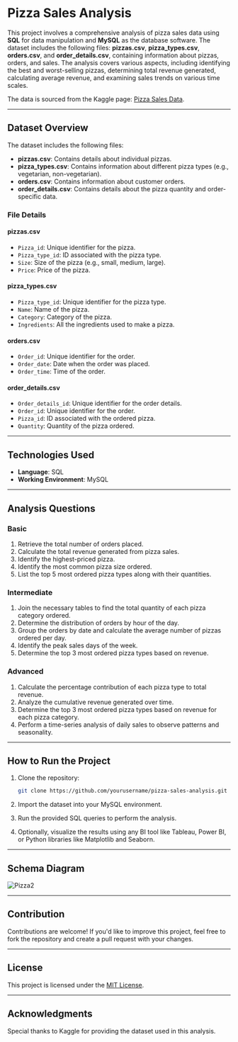 # Pizza Sales Analysis

This project involves a comprehensive analysis of pizza sales data using **SQL** for data manipulation and **MySQL** as the database software. The dataset includes the following files: **pizzas.csv**, **pizza_types.csv**, **orders.csv**, and **order_details.csv**, containing information about pizzas, orders, and sales. The analysis covers various aspects, including identifying the best and worst-selling pizzas, determining total revenue generated, calculating average revenue, and examining sales trends on various time scales.

The data is sourced from the Kaggle page: [Pizza Sales Data](https://www.kaggle.com/datasets/kamrulislamanik1998/pizza-sales-data).

---

## Dataset Overview

The dataset includes the following files:

- **pizzas.csv**: Contains details about individual pizzas.
- **pizza_types.csv**: Contains information about different pizza types (e.g., vegetarian, non-vegetarian).
- **orders.csv**: Contains information about customer orders.
- **order_details.csv**: Contains details about the pizza quantity and order-specific data.

### File Details

#### pizzas.csv
- `Pizza_id`: Unique identifier for the pizza.
- `Pizza_type_id`: ID associated with the pizza type.
- `Size`: Size of the pizza (e.g., small, medium, large).
- `Price`: Price of the pizza.

#### pizza_types.csv
- `Pizza_type_id`: Unique identifier for the pizza type.
- `Name`: Name of the pizza.
- `Category`: Category of the pizza.
- `Ingredients`: All the ingredients used to make a pizza.

#### orders.csv
- `Order_id`: Unique identifier for the order.
- `Order_date`: Date when the order was placed.
- `Order_time`: Time of the order.

#### order_details.csv
- `Order_details_id`: Unique identifier for the order details.
- `Order_id`: Unique identifier for the order.
- `Pizza_id`: ID associated with the ordered pizza.
- `Quantity`: Quantity of the pizza ordered.

---

## Technologies Used

- **Language**: SQL
- **Working Environment**: MySQL

---

## Analysis Questions

### Basic

1. Retrieve the total number of orders placed.
2. Calculate the total revenue generated from pizza sales.
3. Identify the highest-priced pizza.
4. Identify the most common pizza size ordered.
5. List the top 5 most ordered pizza types along with their quantities.

### Intermediate

1. Join the necessary tables to find the total quantity of each pizza category ordered.
2. Determine the distribution of orders by hour of the day.
3. Group the orders by date and calculate the average number of pizzas ordered per day.
4. Identify the peak sales days of the week.
5. Determine the top 3 most ordered pizza types based on revenue.

### Advanced

1. Calculate the percentage contribution of each pizza type to total revenue.
2. Analyze the cumulative revenue generated over time.
3. Determine the top 3 most ordered pizza types based on revenue for each pizza category.
4. Perform a time-series analysis of daily sales to observe patterns and seasonality.

---

## How to Run the Project

1. Clone the repository:
   ```bash
   git clone https://github.com/yourusername/pizza-sales-analysis.git
   ```

2. Import the dataset into your MySQL environment.

3. Run the provided SQL queries to perform the analysis.

4. Optionally, visualize the results using any BI tool like Tableau, Power BI, or Python libraries like Matplotlib and Seaborn.

---

## Schema Diagram

![Pizza2](https://github.com/user-attachments/assets/2e9492c2-246c-4284-929f-9d1612d20e8c)



---

## Contribution

Contributions are welcome! If you'd like to improve this project, feel free to fork the repository and create a pull request with your changes.

---

## License

This project is licensed under the [MIT License](LICENSE).

---

## Acknowledgments

Special thanks to Kaggle for providing the dataset used in this analysis.

